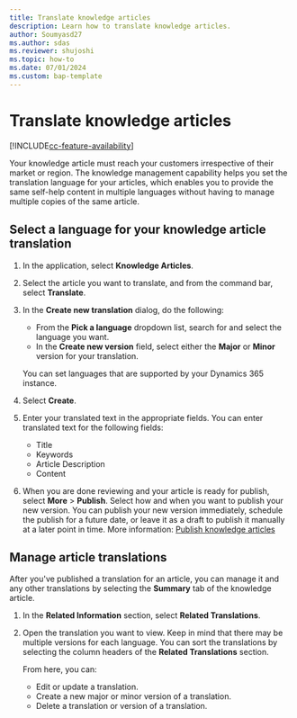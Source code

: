 ```yaml
---
title: Translate knowledge articles 
description: Learn how to translate knowledge articles. 
author: Soumyasd27
ms.author: sdas
ms.reviewer: shujoshi
ms.topic: how-to
ms.date: 07/01/2024
ms.custom: bap-template
---
```


# Translate knowledge articles

[!INCLUDE[cc-feature-availability](../../includes/cc-feature-availability.md)]


Your knowledge article must reach your customers irrespective of their market or region. The knowledge management capability helps you set the translation language for your articles, which enables you to provide the same self-help content in multiple languages without having to manage multiple copies of the same article.

## Select a language for your knowledge article translation

1. In the application, select **Knowledge Articles**.

1. Select the article you want to translate, and from the command bar, select **Translate**.  
  
2. In the **Create new translation** dialog, do the following:
   * From the **Pick a language** dropdown list, search for and select the language you want.  
   * In the **Create new version** field, select either the **Major** or **Minor** version for your translation.  

    You can set languages that are supported by your Dynamics 365 instance.
  
4. Select **Create**.  
  
5. Enter your translated text in the appropriate fields. You can enter translated text for the following fields:  
  
   -   Title  
   -   Keywords  
   -   Article Description  
   -   Content  
  
6. When you are done reviewing and your article is ready for publish, select **More** > **Publish**. Select how and when you want to publish your new version. You can publish your new version immediately, schedule the publish for a future date, or leave it as a draft to publish it manually at a later point in time. More information: [Publish knowledge articles](publish-ka.md#publish-knowledge-articles)
  
## Manage article translations  

After you've published a translation for an article, you can manage it and any other translations by selecting the **Summary** tab of the knowledge article.  
  
1.  In the **Related Information** section, select **Related Translations**.  
  
2.  Open the translation you want to view. Keep in mind that there may be multiple versions for each language. You can sort the translations by selecting the column headers of the **Related Translations** section.  
  
     From here, you can:  
  
    -   Edit or update a translation.  
    -   Create a new major or minor version of a translation.  
    -   Delete a translation or version of a translation.
